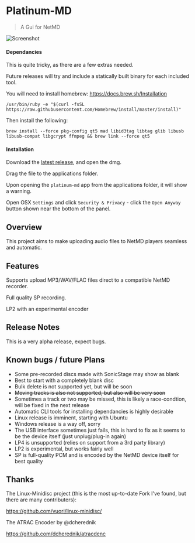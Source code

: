 # Platinum-MD

> A Gui for NetMD

![Screenshot](https://i.imgur.com/GdmUdYP.png)

#### Dependancies

This is quite tricky, as there are a few extras needed.

Future releases will try and include a statically built binary for each included tool.

You will need to install homebrew: https://docs.brew.sh/Installation

`/usr/bin/ruby -e "$(curl -fsSL https://raw.githubusercontent.com/Homebrew/install/master/install)"`

Then install the following:

`brew install --force pkg-config qt5 mad libid3tag libtag glib libusb libusb-compat libgcrypt ffmpeg && brew link --force qt5`

#### Installation

Download the [latest release](https://github.com/gavinbenda/platinum-md/releases), and open the dmg.

Drag the file to the applications folder.

Upon opening the `platinum-md` app from the applications folder, it will show a warning.

Open OSX `Settings` and click `Security & Privacy` - click the `Open Anyway` button shown near the bottom of the panel.

## Overview

This project aims to make uploading audio files to NetMD players seamless and automatic.

## Features

Supports upload MP3/WAV/FLAC files direct to a compatible NetMD recorder.

Full quality SP recording.

LP2 with an experimental encoder


## Release Notes

This is a very alpha release, expect bugs.

## Known bugs / future Plans

* Some pre-recorded discs made with SonicStage may show as blank
* Best to start with a completely blank disc
* Bulk delete is not supported yet, but will be soon
* ~~Moving tracks is also not supported, but also will be very soon~~
* Sometimes a track or two may be missed, this is likely a race-condtion, will be fixed in the next release
* Automatic CLI tools for installing dependancies is highly desirable
* Linux release is imminent, starting with Ubuntu
* Windows release is a way off, sorry
* The USB interface sometimes just fails, this is hard to fix as it seems to be the device itself (just unplug/plug-in again)
* LP4 is unsupported (relies on support from a 3rd party library)
* LP2 is experimental, but works fairly well
* SP is full-quality PCM and is encoded by the NetMD device itself for best quality

## Thanks

The Linux-Minidisc project (this is the most up-to-date Fork I've found, but there are many contributers):

<https://github.com/vuori/linux-minidisc/>

The ATRAC Encoder by @dcherednik

<https://github.com/dcherednik/atracdenc>

